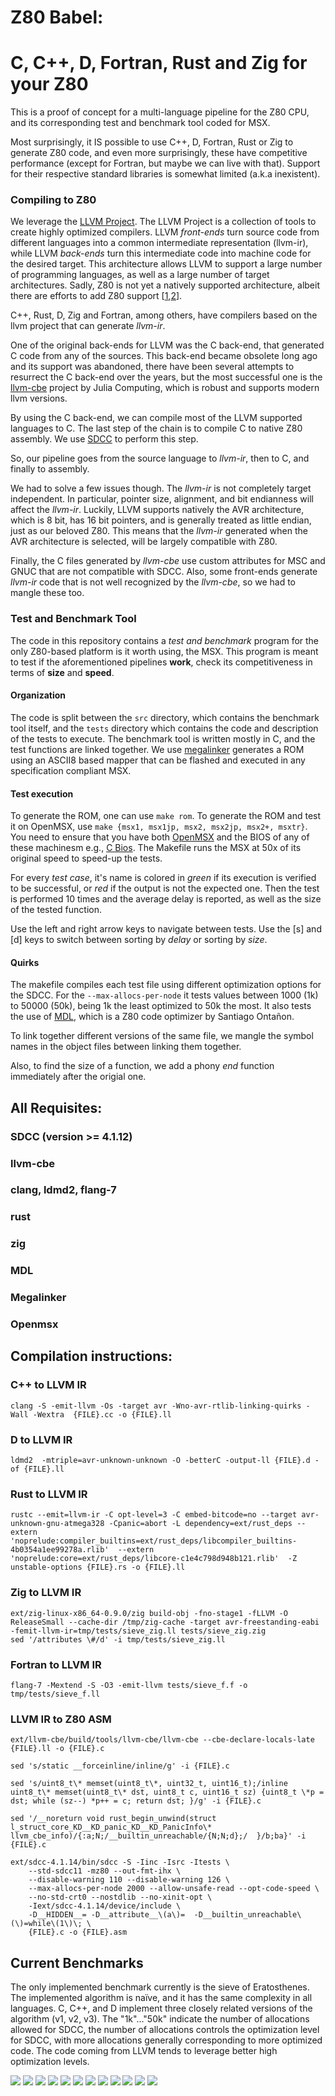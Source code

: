 # Z80 Babel: 
# C, C++, D, Fortran, Rust and Zig for your Z80

This is a proof of concept for a multi-language pipeline for the Z80 CPU, 
and its corresponding test and benchmark tool coded for MSX.

Most surprisingly, it IS possible to use C++, D, Fortran, Rust or Zig to generate Z80 code, 
and even more surprisingly, these have competitive performance (except for Fortran, but maybe we can live with that). 
Support for their respective standard libraries is somewhat limited (a.k.a inexistent).

### Compiling to Z80

We leverage the [LLVM Project](https://github.com/llvm/llvm-project). 
The LLVM Project is a collection of tools to create highly optimized compilers. 
LLVM *front-ends* turn source code from different languages into a common intermediate representation (llvm-ir), 
while LLVM *back-ends* turn this intermediate code into machine code for the desired target. 
This architecture allows LLVM to support a large number of programming languages, as well as a large number of target architectures.
Sadly, Z80 is not yet a natively supported architecture, albeit there are efforts to add Z80 support
[[1](https://github.com/jacobly0/llvm-project),[2](https://github.com/AHelper/llvm-z80-target)].

C++, Rust, D, Zig and Fortran, among others, have compilers based on the llvm project that can generate *llvm-ir*.

One of the original back-ends for LLVM was the C back-end, that generated C code from any of the sources.
This back-end became obsolete long ago and its support was abandoned, 
there have been several attempts to resurrect the C back-end over the years, 
but the most successful one is the [llvm-cbe](https://github.com/JuliaComputingOSS/llvm-cbe) project by Julia Computing, 
which is robust and supports modern llvm versions.

By using the C back-end, we can compile most of the LLVM supported languages to C. 
The last step of the chain is to compile C to native Z80 assembly. 
We use [SDCC]([llvm-cbe](https://github.com/JuliaComputingOSS/llvm-cbe)) to perform this step.

So, our pipeline goes from the source language to *llvm-ir*, then to C, and finally to assembly. 

We had to solve a few issues though. The *llvm-ir* is not completely target independent.
In particular, pointer size, alignment, and bit endianness will affect the *llvm-ir*.
Luckily, LLVM supports natively the AVR architecture, which is 8 bit, has 16 bit pointers, 
and is generally treated as little endian, just as our beloved Z80.
This means that the *llvm-ir* generated when the AVR architecture is selected, 
will be largely compatible with Z80.

Finally, the C files generated by *llvm-cbe* use custom attributes for MSC and GNUC that are not compatible with SDCC.
Also, some front-ends generate *llvm-ir* code that is not well recognized by the *llvm-cbe*, so we had to mangle these too.

### Test and Benchmark Tool

The code in this repository contains a *test and benchmark* program for the only Z80-based platform is it worth using, the MSX.
This program is meant to test if the aforementioned pipelines **work**, check its competitiveness in terms of **size** and **speed**.

#### Organization

The code is split between the `src` directory, which contains the benchmark tool itself, 
and the `tests` directory which contains the code and description of the tests to execute.
The benchmark tool is written mostly in C, and the test functions are linked together. 
We use [megalinker](https://github.com/MartinezTorres/megalinker) generates a ROM using an ASCII8 based mapper that can be flashed
and executed in any specification compliant MSX. 

#### Test execution

To generate the ROM, one can use `make rom`. To generate the ROM and test it on OpenMSX, use `make {msx1, msx1jp, msx2, msx2jp, msx2+, msxtr}`.
You need to ensure that you have both [OpenMSX](https://openmsx.org/) and the BIOS of any of these machinesm e.g., [C Bios](http://cbios.sourceforge.net/).
The Makefile runs the MSX at 50x of its original speed to speed-up the tests.

For every *test case*, it's name is colored in *green* if its execution is verified to be successful, or *red* if the output is not the expected one.
Then the test is performed 10 times and the average delay is reported, as well as the size of the tested function.

Use the left and right arrow keys to navigate between tests. Use the [s] and [d] keys to switch between sorting by *delay* or sorting by *size*.

#### Quirks

The makefile compiles each test file using different optimization options for the SDCC.
For the `--max-allocs-per-node` it tests values between 1000 (1k) to 50000 (50k), being 1k the least optimized to 50k the most.
It also tests the use of [MDL](https://github.com/santiontanon/mdlz80optimizer), which is a Z80 code optimizer by Santiago Ontañon.

To link together different versions of the same file, we mangle the symbol names in the object files between linking them together.

Also, to find the size of a function, we add a phony *end* function immediately after the origial one.

## All Requisites:
### SDCC (version >= 4.1.12)
### llvm-cbe
### clang, ldmd2, flang-7
### rust
### zig
### MDL
### Megalinker
### Openmsx

## Compilation instructions:

### C++ to LLVM IR
```
clang -S -emit-llvm -Os -target avr -Wno-avr-rtlib-linking-quirks -Wall -Wextra  {FILE}.cc -o {FILE}.ll
```

### D to LLVM IR
```
ldmd2  -mtriple=avr-unknown-unknown -O -betterC -output-ll {FILE}.d -of {FILE}.ll
```

### Rust to LLVM IR
```
rustc --emit=llvm-ir -C opt-level=3 -C embed-bitcode=no --target avr-unknown-gnu-atmega328 -Cpanic=abort -L dependency=ext/rust_deps --extern 'noprelude:compiler_builtins=ext/rust_deps/libcompiler_builtins-4b0354a1ee99278a.rlib'  --extern 'noprelude:core=ext/rust_deps/libcore-c1e4c798d948b121.rlib'  -Z unstable-options {FILE}.rs -o {FILE}.ll
```

### Zig to LLVM IR
```
ext/zig-linux-x86_64-0.9.0/zig build-obj -fno-stage1 -fLLVM -O ReleaseSmall --cache-dir /tmp/zig-cache -target avr-freestanding-eabi -femit-llvm-ir=tmp/tests/sieve_zig.ll tests/sieve_zig.zig
sed '/attributes \#/d' -i tmp/tests/sieve_zig.ll
```

### Fortran to LLVM IR
```
flang-7 -Mextend -S -O3 -emit-llvm tests/sieve_f.f -o tmp/tests/sieve_f.ll
```

### LLVM IR to Z80 ASM
```
ext/llvm-cbe/build/tools/llvm-cbe/llvm-cbe --cbe-declare-locals-late {FILE}.ll -o {FILE}.c

sed 's/static __forceinline/inline/g' -i {FILE}.c

sed 's/uint8_t\* memset(uint8_t\*, uint32_t, uint16_t);/inline uint8_t\* memset(uint8_t\* dst, uint8_t c, uint16_t sz) {uint8_t \*p = dst; while (sz--) *p++ = c; return dst; }/g' -i {FILE}.c

sed '/__noreturn void rust_begin_unwind(struct l_struct_core_KD__KD_panic_KD__KD_PanicInfo\* llvm_cbe_info)/{:a;N;/__builtin_unreachable/{N;N;d};/  }/b;ba}' -i {FILE}.c

ext/sdcc-4.1.14/bin/sdcc -S -Iinc -Isrc -Itests \
    --std-sdcc11 -mz80 --out-fmt-ihx \
    --disable-warning 110 --disable-warning 126 \
    --max-allocs-per-node 2000 --allow-unsafe-read --opt-code-speed \
    --no-std-crt0 --nostdlib --no-xinit-opt \
    -Iext/sdcc-4.1.14/device/include \
    -D__HIDDEN__= -D__attribute__\(a\)=  -D__builtin_unreachable\(\)=while\(1\)\; \
    {FILE}.c -o {FILE}.asm
```

## Current Benchmarks
The only implemented benchmark currently is the sieve of Eratosthenes. The implemented algorithm is naïve, and it has the same complexity in all languages.
C, C++, and D implement three closely related versions of the algorithm (v1, v2, v3). The "1k"..."50k" indicate the number of allocations allowed for SDCC, the number of allocations controls the optimization level for SDCC, with more allocations generally corresponding to more optimized code. The code coming from LLVM tends to leverage better high optimization levels. 

![](img/1_50k_1.png)
![](img/2_1k_1.png)
![](img/3_50k_2.png)
![](img/4_1k_2.png)
![](img/5_C_v1.png)
![](img/6_C_v3.png)
![](img/7_C++_v1.png)
![](img/8_C++_v3.png)
![](img/9_D_v1.png)
![](img/10_D_v3.png)
![](img/11_RUST.png)
![](img/12_ZIG.png)
